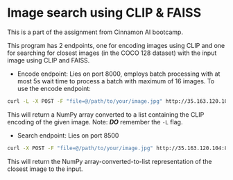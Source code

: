 # Image search using CLIP & FAISS

This is a part of the assignment from Cinnamon AI bootcamp.

This program has 2 endpoints, one for encoding images using CLIP and one for searching for closest images (in the COCO 128 dataset) with the input image using CLIP and FAISS.

- Encode endpoint: Lies on port 8000, employs batch processing with at most 5s wait time to process a batch with maximum of 16 images.
To use the encode endpoint:
```bash
curl -L -X POST -F "file=@/path/to/your/image.jpg" http://35.163.120.104:8000/encode/
```
This will return a NumPy array converted to a list containing the CLIP encoding of the given image. Note: ***DO*** remember the `-L` flag.

- Search endpoint: Lies on port 8500
```bash
curl -X POST -F "file=@/path/to/your/image.jpg" http://35.163.120.104:8500/search/
```
This will return the NumPy array-converted-to-list representation of the closest image to the input.
